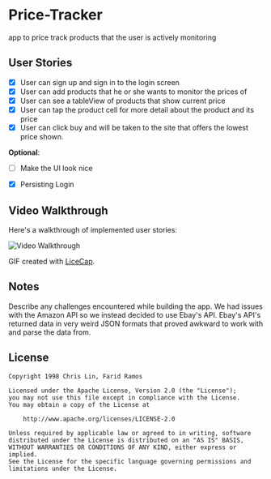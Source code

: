 # **Price-Tracker**
app to price track products that the user is actively monitoring

## User Stories

- [x] User can sign up and sign in to the login screen
- [x] User can add products that he or she wants to monitor the prices of
- [x] User can see a tableView of products that show current price
- [x] User can tap the product cell for more detail about the product and its price
- [x] User can click buy and will be taken to the site that offers the lowest price shown.

**Optional**:
- [ ] Make the UI look nice
- [x] Persisting Login


## Video Walkthrough

Here's a walkthrough of implemented user stories:

<img src='https://i.imgur.com/XYxGgdh.gif' title='Video Walkthrough' width='' alt='Video Walkthrough' />

GIF created with [LiceCap](http://www.cockos.com/licecap/).

## Notes

Describe any challenges encountered while building the app.
We had issues with the Amazon API so we instead decided to use Ebay's API. Ebay's API's returned data in very weird JSON formats that proved awkward to work with and parse the data from.

## License

    Copyright 1998 Chris Lin, Farid Ramos

    Licensed under the Apache License, Version 2.0 (the "License");
    you may not use this file except in compliance with the License.
    You may obtain a copy of the License at

        http://www.apache.org/licenses/LICENSE-2.0

    Unless required by applicable law or agreed to in writing, software
    distributed under the License is distributed on an "AS IS" BASIS,
    WITHOUT WARRANTIES OR CONDITIONS OF ANY KIND, either express or implied.
    See the License for the specific language governing permissions and
    limitations under the License.
